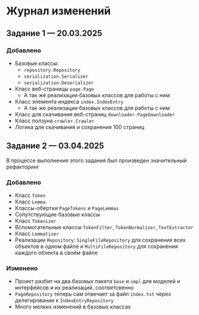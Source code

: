 # Журнал изменений

## Задание 1 &mdash; 20.03.2025
### Добавлено
- Базовые классы:
  - `repository.Repository`
  - `serialization.Serializer`
  - `serialization.Deserializer`
- Класс веб-страницы `page.Page`
  - А так же реализации базовых классов для работы с ним
- Класс элемента индекса `index.IndexEntry`
  - А так же реализации базовых классов для работы с ним
- Класс для скачивания веб-страниц `downloader.PageDownloader`
- Класс ползуна `crawler.Crawler`
- Логика для скачивания и сохранения 100 страниц

## Задание 2 &mdash; 03.04.2025
В процессе выполнения этого задания был произведен значительный рефакторинг
### Добавлено
- Класс `Token`
- Класс `Lemma`
- Классы-обертки `PageTokens` и `PageLemmas`
- Сопутствующие базовые классы
- Класс `Tokenizer`
- Вспомогательные классы `TokenFilter`, `TokenNormalizer`, `TextExtractor`
- Класс `Lemmatizer`
- Реализации `Repository`: `SingleFileRepository` для сохранения всех объектов в одном файле и `MultiFileRepository` для сохранения каждого обхекта в своём файле
### Изменено
- Проект разбит на два базовых пакета `base` и `impl` для моделей и интерфейсов и их реализаций, соответсвенно
- `PageRepository` теперь сам отвечает за файл `index.txt` через делегирование к `IndexEntryRepository`
- Много мелких изменений в базовых классах

